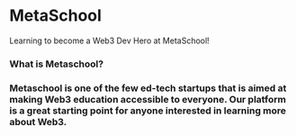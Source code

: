 # MetaSchool
Learning to become a Web3 Dev Hero at MetaSchool!

<h3>What is Metaschool?<h3>

<b>Metaschool is one of the few ed-tech startups that is aimed at making Web3 education accessible to everyone. Our platform is a great starting point for anyone interested in learning more about Web3.</b>
